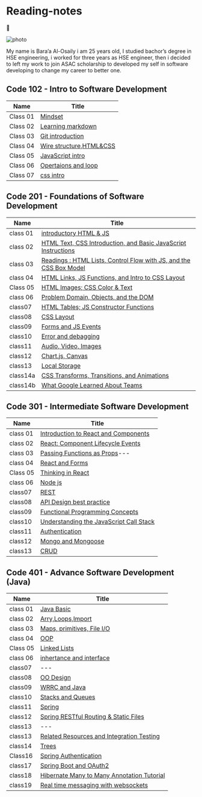 # Reading-notes

:notebook:

![photo](https://www.goodcore.co.uk/blog/wp-content/uploads/2019/08/what-is-coding.png)

My name is Bara’a Al-Osaily i am 25 years old, I studied bachor’s degree in HSE engineering, i worked for three years as HSE engineer, then i decided to left my work to join ASAC scholarship to developed my self in software developing to change my career to better one.

## Code 102 - Intro to Software Development

| Name     | Title                               |
| -------- | ----------------------------------- |
| Class 01 | [Mindset](midsit.md)                |
| Class 02 | [Learning markdown](read1.md)       |
| Class 03 | [Git introduction](read2.md)        |
| Class 04 | [Wire structure,HTML&CSS](read3.md) |
| Class 05 | [JavaScript intro](read4.md)        |
| Class 06 | [Opertaions and loop](read5.md)     |
| Class 07 | [css intro](read6.md)               |

## Code 201 - Foundations of Software Development

| Name     | Title                                                                            |
| -------- | -------------------------------------------------------------------------------- |
| class 01 | [introductory HTML & JS](class01.md)                                             |
| class 02 | [HTML Text, CSS Introduction, and Basic JavaScript Instructions](class02.md)     |
| class 03 | [Readings : HTML Lists, Control Flow with JS, and the CSS Box Model](class03.md) |
| class 04 | [HTML Links, JS Functions, and Intro to CSS Layout](class04.md)                  |
| Class 05 | [HTML Images; CSS Color & Text](class05.md)                                      |
| class 06 | [Problem Domain, Objects, and the DOM](class06.md)                               |
| class07  | [HTML Tables; JS Constructor Functions](class08.md)                              |
| class08  | [CSS Layout](class07.md)                                                         |
| class09  | [Forms and JS Events](class09.md)                                                |
| class10  | [Error and debagging](class10.md)                                                |
| class11  | [ Audio, Video, Images](class11.md)                                              |
| class12  | [Chart.js, Canvas](class12.md)                                                   |
| class13  | [Local Storage](class13.md)                                                      |
| class14a | [CSS Transforms, Transitions, and Animations](class14a.md)                       |
| class14b | [What Google Learned About Teams](class14b.md)                                   |

## Code 301 - Intermediate Software Development

| Name     | Title                                                 |
| -------- | ----------------------------------------------------- |
| class 01 | [Introduction to React and Components](readone.md)    |
| class 02 | [React: Component Lifecycle Events](readtwo.md)       |
| class 03 | [Passing Functions as Props](raedthree.md)---         |
| class 04 | [React and Forms](readfour.md)                        |
| Class 05 | [Thinking in React](readfive.md)                      |
| class 06 | [Node js](readsix.md)                                 |
| class07  | [REST](readseven.md)                                  |
| class08  | [API Design best practice](readeight.md)              |
| class09  | [Functional Programming Concepts](raednine.md)        |
| class10  | [Understanding the JavaScript Call Stack](readten.md) |
| class11  | [Authentication](read11103.md)                        |
| class12  | [Mongo and Mongoose](read12103.md)                    |
| class13  |[CRUD](read13103.md)                                                 |

## Code 401 - Advance Software Development (Java)

| Name     | Title                                                 |
| -------- | ----------------------------------------------------- |
| class 01 | [Java Basic](read401-1.md)                            |
| class 02 | [Arry,Loops,Import](read401-2.md)                     |
| class 03 | [Maps, primitives, File I/O](read401-3.md)            |
| class 04 | [OOP](read401-4.md)                                   |
| Class 05 | [Linked Lists](read401-5.md)                          |
| class 06 | [inhertance and interface](read401-6.md)              |
| class07  | ---                               |
| class08  | [OO Design](read401-8.md)         |
| class09  | [WRRC and Java](read401-9.md)     |
| class10  | [Stacks and Queues](read401-10.md) |
| class11  | [Spring](read401-11.md)                      |
| class12  | [Spring RESTful Routing & Static Files](read401-12.md)|
| class13  |---                           |
| class13  |[Related Resources and Integration Testing](read401-13.md)|
| class14  |[Trees](read401-14.md)         |
| Class16  |[Spring Authentication](read401-16.md)|
| class17  |[Spring Boot and OAuth2](read401-17.md)|
| class18  |[Hibernate Many to Many Annotation Tutorial](read401-18.md)|
| class19  |[Real time messaging with websockets](read401-19.md)|
